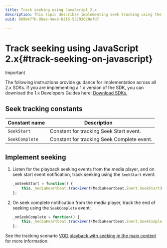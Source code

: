 ```yaml
---
title: Track seeking using JavaScript 2.x
description: This topic describes implementing seek tracking using the Media SDK in browser apps (JS).
uuid: 089947fb-8bae-4ae8-b215-53793620efd7

---
```


# Track seeking using JavaScript 2.x{#track-seeking-on-javascript}

>[!IMPORTANT]
>
>The following instructions provide guidance for implementation across all 2.x SDKs. If you are implementing a 1.x version of the SDK, you can download the 1.x Developers Guides here: [Download SDKs.](/help/sdk-implement/download-sdks.md)

## Seek tracking constants

|  Constant name  | Description&nbsp;&nbsp;&nbsp;&nbsp;  |
|---|---|
|  `SeekStart`  | Constant for tracking Seek Start event.  |
|  `SeekComplete`  | Constant for tracking Seek Complete event.  |

## Implement seeking

1. Listen for the playback seeking events from the media player, and on seek start event notification, track seeking using the `SeekStart` event:

    ```js
    _onSeekStart = function() {
        this._mediaHeartbeat.trackEvent(MediaHeartbeat.Event.SeekStart);
    };
    ```

1. On seek complete notification from the media player, track the end of seeking using the `SeekComplete` event:

    ```js
    _onSeekComplete = function() {
        this._mediaHeartbeat.trackEvent(MediaHeartbeat.Event.SeekComplete);
    };
    ```

See the tracking scenario [VOD playback with seeking in the main content](/help/sdk-implement/tracking-scenarios/vod-seeking.md) for more information.
